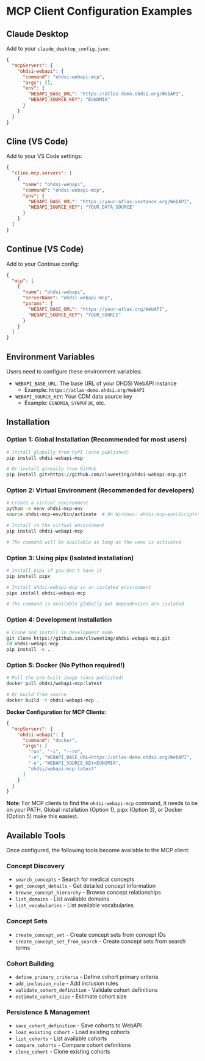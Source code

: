 # MCP Client Configuration Examples

## Claude Desktop

Add to your `claude_desktop_config.json`:

```json
{
  "mcpServers": {
    "ohdsi-webapi": {
      "command": "ohdsi-webapi-mcp",
      "args": [],
      "env": {
        "WEBAPI_BASE_URL": "https://atlas-demo.ohdsi.org/WebAPI",
        "WEBAPI_SOURCE_KEY": "EUNOMIA"
      }
    }
  }
}
```

## Cline (VS Code)

Add to your VS Code settings:

```json
{
  "cline.mcp.servers": [
    {
      "name": "ohdsi-webapi",
      "command": "ohdsi-webapi-mcp",
      "env": {
        "WEBAPI_BASE_URL": "https://your-atlas-instance.org/WebAPI",
        "WEBAPI_SOURCE_KEY": "YOUR_DATA_SOURCE"
      }
    }
  ]
}
```

## Continue (VS Code)

Add to your Continue config:

```json
{
  "mcp": [
    {
      "name": "ohdsi-webapi",
      "serverName": "ohdsi-webapi-mcp",
      "params": {
        "WEBAPI_BASE_URL": "https://your-atlas.org/WebAPI",
        "WEBAPI_SOURCE_KEY": "YOUR_SOURCE"
      }
    }
  ]
}
```

## Environment Variables

Users need to configure these environment variables:

- `WEBAPI_BASE_URL`: The base URL of your OHDSI WebAPI instance
  - Example: `https://atlas-demo.ohdsi.org/WebAPI`
- `WEBAPI_SOURCE_KEY`: Your CDM data source key
  - Example: `EUNOMIA`, `SYNPUF1K`, etc.

## Installation

### Option 1: Global Installation (Recommended for most users)
```bash
# Install globally from PyPI (once published)
pip install ohdsi-webapi-mcp

# Or install globally from GitHub
pip install git+https://github.com/clsweeting/ohdsi-webapi-mcp.git
```

### Option 2: Virtual Environment (Recommended for developers)
```bash
# Create a virtual environment
python -m venv ohdsi-mcp-env
source ohdsi-mcp-env/bin/activate  # On Windows: ohdsi-mcp-env\Scripts\activate

# Install in the virtual environment
pip install ohdsi-webapi-mcp

# The command will be available as long as the venv is activated
```

### Option 3: Using pipx (Isolated installation)
```bash
# Install pipx if you don't have it
pip install pipx

# Install ohdsi-webapi-mcp in an isolated environment
pipx install ohdsi-webapi-mcp

# The command is available globally but dependencies are isolated
```

### Option 4: Development Installation
```bash
# Clone and install in development mode
git clone https://github.com/clsweeting/ohdsi-webapi-mcp.git
cd ohdsi-webapi-mcp
pip install -e .
```

### Option 5: Docker (No Python required!)
```bash
# Pull the pre-built image (once published)
docker pull ohdsi/webapi-mcp:latest

# Or build from source
docker build -t ohdsi-webapi-mcp .
```

**Docker Configuration for MCP Clients:**
```json
{
  "mcpServers": {
    "ohdsi-webapi": {
      "command": "docker",
      "args": [
        "run", "-i", "--rm",
        "-e", "WEBAPI_BASE_URL=https://atlas-demo.ohdsi.org/WebAPI",
        "-e", "WEBAPI_SOURCE_KEY=EUNOMIA",
        "ohdsi/webapi-mcp:latest"
      ]
    }
  }
}
```

**Note**: For MCP clients to find the `ohdsi-webapi-mcp` command, it needs to be on your PATH. Global installation (Option 1), pipx (Option 3), or Docker (Option 5) make this easiest.

## Available Tools

Once configured, the following tools become available to the MCP client:

### Concept Discovery
- `search_concepts` - Search for medical concepts
- `get_concept_details` - Get detailed concept information
- `browse_concept_hierarchy` - Browse concept relationships
- `list_domains` - List available domains
- `list_vocabularies` - List available vocabularies

### Concept Sets
- `create_concept_set` - Create concept sets from concept IDs
- `create_concept_set_from_search` - Create concept sets from search terms

### Cohort Building
- `define_primary_criteria` - Define cohort primary criteria
- `add_inclusion_rule` - Add inclusion rules
- `validate_cohort_definition` - Validate cohort definitions
- `estimate_cohort_size` - Estimate cohort size

### Persistence & Management
- `save_cohort_definition` - Save cohorts to WebAPI
- `load_existing_cohort` - Load existing cohorts
- `list_cohorts` - List available cohorts
- `compare_cohorts` - Compare cohort definitions
- `clone_cohort` - Clone existing cohorts
